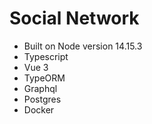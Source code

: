 # Social Network 
- Built on Node version 14.15.3
- Typescript
- Vue 3
- TypeORM
- Graphql
- Postgres
- Docker

